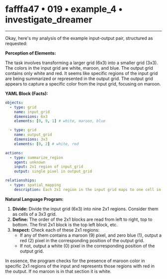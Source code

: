 # fafffa47 • 019 • example_4 • investigate_dreamer

---
Okay, here's my analysis of the example input-output pair, structured as requested:

**Perception of Elements:**

The task involves transforming a larger grid (6x3) into a smaller grid (3x3). The colors in the input grid are white, maroon, and blue. The output grid contains only white and red. It seems like specific regions of the input grid are being summarized or represented in the output grid. The output grid appears to capture a specific color from the input grid, focusing on maroon.

**YAML Block (Facts):**



```yaml
objects:
  - type: grid
    name: input_grid
    dimensions: 6x3
    elements: [0, 9, 1] # white, maroon, blue

  - type: grid
    name: output_grid
    dimensions: 3x3
    elements: [0, 2] # white, red

actions:
  - type: summarize_region
    agent: unknown
    input: 2x1 region of input_grid
    output: single pixel in output_grid

relationships:
  - type: spatial_mapping
    description: Each 2x1 region in the input grid maps to one cell in the output grid
```



**Natural Language Program:**

1.  **Divide:** Divide the input grid (6x3) into nine 2x1 regions. Consider them as cells of a 3x3 grid.
2. **Define:** The order of the 2x1 blocks are read from left to right, top to bottom. The first 2x1 block is the top left block, etc.
3.  **Inspect:** Check each of these 2x1 regions:
    *   If any of them contains a maroon (9) pixel, and zero blue (1), output a red (2) pixel in the corresponding position of the output grid.
    *   If not, output a white (0) pixel in the corresponding position of the output grid.

In essence, the program checks for the presence of maroon color in specific 2x1 regions of the input and represents those regions with red in the output. If no maroon is in that section it is white.

